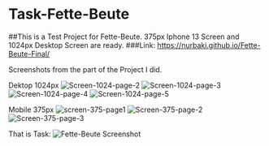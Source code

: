 # Task-Fette-Beute
##This is a Test Project for Fette-Beute.
375px Iphone 13 Screen and 1024px Desktop Screen are ready. 
###Link: https://nurbaki.github.io/Fette-Beute-Final/

Screenshots from the part of the Project I did.

Dektop 1024px
![Screen-1024-page-2](https://user-images.githubusercontent.com/51860165/221516990-a674f6b9-b20b-48f5-911e-169e328ba6aa.png)
![Screen-1024-page-3](https://user-images.githubusercontent.com/51860165/221517031-7ab81432-9f8b-4796-9eb8-ac3db823d153.png)
![Screen-1024-page-4](https://user-images.githubusercontent.com/51860165/221517047-19cb47ec-0c97-43e1-a858-99538049c953.png)
![Screen-1024-page-5](https://user-images.githubusercontent.com/51860165/221517064-3c4cc653-2f24-4007-8c3b-1ca2c958cbf3.png)

Mobile 375px
![screen-375-page1](https://user-images.githubusercontent.com/51860165/221517295-a5a67ffa-e670-4076-93df-18e193fea8b6.png)
![Screen-375-page-2](https://user-images.githubusercontent.com/51860165/221517308-01af87d9-99e5-42aa-ad62-61b7a5ad9c48.png)
![Screen-375-page-3](https://user-images.githubusercontent.com/51860165/221517328-45af86e1-33a7-4794-a7ae-5b5ce5bcfbd3.png)


That is Task:
![Fette-Beute Screenshot](https://user-images.githubusercontent.com/51860165/221515014-2dda9fb8-1fd5-48cc-bb16-202d0d629497.png)
